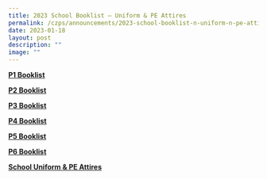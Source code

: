 ```yaml
---
title: 2023 School Booklist – Uniform & PE Attires
permalink: /czps/announcements/2023-school-booklist-n-uniform-n-pe-attires/
date: 2023-01-18
layout: post
description: ""
image: ""
---
```


<p><a href="/files/Chongzheng%20Booklist%202023%20Primary%201.pdf" target="_blank" rel="noopener"><strong>P1 Booklist</strong></a></p>
<p><a href="/files/P2%20Booklist%202022.pdf" target="_blank" rel="noopener"><strong>P2 Booklist</strong></a></p>
<p><a href="/files/P3%20Booklist%202022.pdf" target="_blank" rel="noopener"><strong>P3 Booklist</strong></a></p>
<p><a href="/files/P4%20Booklist%202022.pdf" target="_blank" rel="noopener"><strong>P4 Booklist</strong></a></p>
<p><a href="/files/P5%20Booklist%202022.pdf" target="_blank" rel="noopener"><strong>P5 Booklist</strong></a></p>
<p><a href="/files/P6%20Booklist%202022.pdf" target="_blank" rel="noopener"><strong>P6 Booklis</strong><strong>t</strong></a></p>
<p><a href="/files/School%20Uniform%20%20PE%20Attires%202022.pdf" target="_blank" rel="noopener"><strong>School Uniform &amp; PE Attires</strong></a></p>